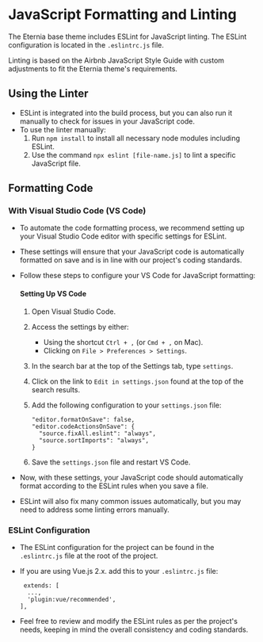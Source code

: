 # JavaScript Formatting and Linting

The Eternia base theme includes ESLint for JavaScript linting. The ESLint configuration is located in the `.eslintrc.js` file.

Linting is based on the Airbnb JavaScript Style Guide with custom adjustments to fit the Eternia theme's requirements.

## Using the Linter

- ESLint is integrated into the build process, but you can also run it manually to check for issues in your JavaScript code.
- To use the linter manually:
  1. Run `npm install` to install all necessary node modules including ESLint.
  2. Use the command `npx eslint [file-name.js]` to lint a specific JavaScript file.

## Formatting Code

### With Visual Studio Code (VS Code)

- To automate the code formatting process, we recommend setting up your Visual Studio Code editor with specific settings for ESLint.
- These settings will ensure that your JavaScript code is automatically formatted on save and is in line with our project's coding standards.
- Follow these steps to configure your VS Code for JavaScript formatting:

  #### Setting Up VS Code

  1. Open Visual Studio Code.
  2. Access the settings by either:
     - Using the shortcut `Ctrl + ,` (or `Cmd + ,` on Mac).
     - Clicking on `File > Preferences > Settings`.
  3. In the search bar at the top of the Settings tab, type `settings`.
  4. Click on the link to `Edit in settings.json` found at the top of the search results.
  5. Add the following configuration to your `settings.json` file:

     ```
     "editor.formatOnSave": false,
     "editor.codeActionsOnSave": {
       "source.fixAll.eslint": "always",
       "source.sortImports": "always",
     }
     ```

  6. Save the `settings.json` file and restart VS Code.

- Now, with these settings, your JavaScript code should automatically format according to the ESLint rules when you save a file.
- ESLint will also fix many common issues automatically, but you may need to address some linting errors manually.

### ESLint Configuration

- The ESLint configuration for the project can be found in the `.eslintrc.js` file at the root of the project.

- If you are using Vue.js 2.x. add this to your `.eslintrc.js` file:

  ```
   extends: [
    ...,
    'plugin:vue/recommended',
  ],

  ```

- Feel free to review and modify the ESLint rules as per the project's needs, keeping in mind the overall consistency and coding standards.
